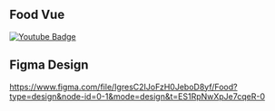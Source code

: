 ## Food Vue

<a href="#"><img src="https://img.shields.io/badge/YouTube-red?style=for-the-badge&logo=youtube&logoColor=white" alt="Youtube Badge" /></a>

## Figma Design

https://www.figma.com/file/IgresC2IJoFzH0JeboD8yf/Food?type=design&node-id=0-1&mode=design&t=ES1RpNwXpJe7cqeR-0
